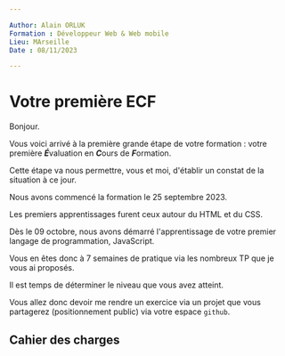 ```yaml
---

Author: Alain ORLUK
Formation : Développeur Web & Web mobile
Lieu: MArseille
Date : 08/11/2023

---
```

# **Votre première ECF**

Bonjour.  

Vous voici arrivé à la première grande étape de votre formation : votre première ***É***valuation en ***C***ours de ***F***ormation.

Cette étape va nous permettre, vous et moi, d'établir un constat de la situation à ce jour.  

Nous avons commencé la formation le 25 septembre 2023.

Les premiers apprentissages furent ceux autour du HTML et du CSS.

Dès le 09 octobre, nous avons démarré l'apprentissage de votre premier langage de programmation, JavaScript.

Vous en êtes donc à 7 semaines de pratique via les nombreux TP que je vous ai proposés.

Il est temps de déterminer le niveau que vous avez atteint.

Vous allez donc devoir me rendre un exercice via un projet que vous partagerez (positionnement public) via votre espace `github`.

## **Cahier des charges**
